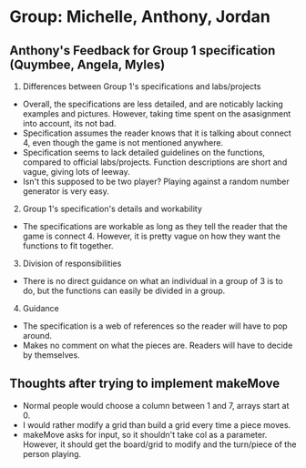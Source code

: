 # Group: Michelle, Anthony, Jordan
## Anthony's Feedback for Group 1 specification (Quymbee, Angela, Myles)

1. Differences between Group 1's specifications and labs/projects

* Overall, the specifications are less detailed, and are noticably lacking examples and pictures. However, taking time spent on the asasignment into account, its not bad.
* Specification assumes the reader knows that it is talking about connect 4, even though the game is not mentioned anywhere.
* Specification seems to lack detailed guidelines on the functions, compared to official labs/projects. Function descriptions are short and vague, giving lots of leeway.
* Isn't this supposed to be two player? Playing against a random number generator is very easy.

2. Group 1's specification's details and workability

* The specifications are workable as long as they tell the reader that the game is connect 4. However, it is pretty vague on how they want the functions to fit together.

3. Division of responsibilities

* There is no direct guidance on what an individual in a group of 3 is to do, but the functions can easily be divided in a group.

4. Guidance

* The specification is a web of references so the reader will have to pop around.
* Makes no comment on what the pieces are. Readers will have to decide by themselves. 


## Thoughts after trying to implement makeMove

* Normal people would choose a column between 1 and 7, arrays start at 0.
* I would rather modify a grid than build a grid every time a piece moves.
* makeMove asks for input, so it shouldn't take col as a parameter. However, it should get the board/grid to modify and the turn/piece of the person playing.
